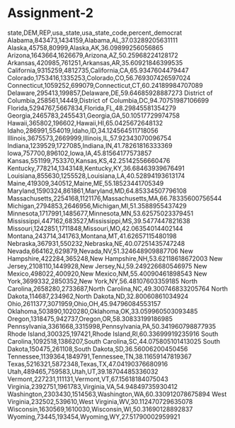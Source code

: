 # Assignment-2
state,DEM,REP,usa_state,usa_state_code,percent_democrat
Alabama,843473,1434159,Alabama,AL,37.03289205631111
Alaska,45758,80999,Alaska,AK,36.09899256056865
Arizona,1643664,1626679,Arizona,AZ,50.25968224128172
Arkansas,420985,761251,Arkansas,AR,35.60921846399535
California,9315259,4812735,California,CA,65.9347604479447
Colorado,1753416,1335253,Colorado,CO,56.769307426597024
Connecticut,1059252,699079,Connecticut,CT,60.24189984707089
Delaware,295413,199857,Delaware,DE,59.64685928887273
District of Columbia,258561,14449,District of Columbia,DC,94.70751987106699
Florida,5294767,5667834,Florida,FL,48.29845581354279
Georgia,2465783,2455431,Georgia,GA,50.10517729974758
Hawaii,365802,196602,Hawaii,HI,65.0425672648132
Idaho,286991,554019,Idaho,ID,34.124564511718056
Illinois,3675573,2669999,Illinois,IL,57.92343070096754
Indiana,1239529,1727085,Indiana,IN,41.78261816333369
Iowa,757700,896102,Iowa,IA,45.81564177573857
Kansas,551199,753370,Kansas,KS,42.25142556660476
Kentucky,778214,1343148,Kentucky,KY,36.68463939676491
Louisiana,855630,1255528,Louisiana,LA,40.52894193613174
Maine,419309,340512,Maine,ME,55.18523441705349
Maryland,1590324,861861,Maryland,MD,64.85334507796108
Massachusetts,2254168,1121176,Massachusetts,MA,66.78335600756544
Michigan,2794853,2646956,Michigan,MI,51.3588955437429
Minnesota,1717991,1485677,Minnesota,MN,53.62575023379451
Mississippi,447162,683527,Mississippi,MS,39.5477447821638
Missouri,1242851,1711848,Missouri,MO,42.06354014402144
Montana,243714,341763,Montana,MT,41.62657115480198
Nebraska,367931,550232,Nebraska,NE,40.07251435747248
Nevada,664162,629879,Nevada,NV,51.324648909887706
New Hampshire,422284,365248,New Hampshire,NH,53.62118618672003
New Jersey,2108110,1449928,New Jersey,NJ,59.249226680546975
New Mexico,498022,400920,New Mexico,NM,55.40090461898543
New York,3699332,2850352,New York,NY,56.48107603359185
North Carolina,2658280,2733687,North Carolina,NC,49.300746833205764
North Dakota,114687,234962,North Dakota,ND,32.80060861034924
Ohio,2611377,3071959,Ohio,OH,45.94796084553157
Oklahoma,503890,1020280,Oklahoma,OK,33.059960503093485
Oregon,1318475,942737,Oregon,OR,58.30833199186985
Pennsylvania,3361668,3315998,Pennsylvania,PA,50.341960798877935
Rhode Island,300325,197421,Rhode Island,RI,60.33699919235916
South Carolina,1092518,1386207,South Carolina,SC,44.075805101413025
South Dakota,150475,261108,South Dakota,SD,36.56006200450456
Tennessee,1139364,1849791,Tennessee,TN,38.11659147819367
Texas,5216321,5872348,Texas,TX,47.04190376680916
Utah,489465,759583,Utah,UT,39.18704485336032
Vermont,227231,111131,Vermont,VT,67.15618184075043
Virginia,2392751,1961783,Virginia,VA,54.94849735930412
Washington,2303430,1514563,Washington,WA,60.330912078675894
West Virginia,232502,539610,West Virginia,WV,30.112470729635078
Wisconsin,1630569,1610030,Wisconsin,WI,50.31690128892837
Wyoming,73445,193454,Wyoming,WY,27.51790002959921
